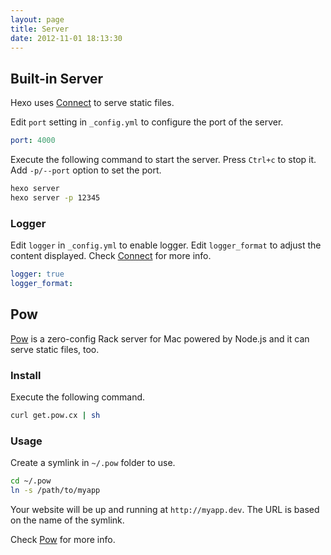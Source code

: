 ```yaml
---
layout: page
title: Server
date: 2012-11-01 18:13:30
---
```


## Built-in Server

Hexo uses [Connect][1] to serve static files.

Edit `port` setting in `_config.yml` to configure the port of the server.

``` yaml
port: 4000
```

Execute the following command to start the server. Press `Ctrl+c` to stop it. Add `-p/--port` option to set the port.

``` bash
hexo server
hexo server -p 12345
```

### Logger

Edit `logger` in `_config.yml` to enable logger. Edit `logger_format` to adjust the content displayed. Check [Connect][4] for more info.

``` yaml
logger: true
logger_format:
```

## Pow

[Pow][2] is a zero-config Rack server for Mac powered by Node.js and it can serve static files, too.

### Install

Execute the following command.

``` bash
curl get.pow.cx | sh
```

### Usage

Create a symlink in `~/.pow` folder to use.

``` bash
cd ~/.pow
ln -s /path/to/myapp
```

Your website will be up and running at `http://myapp.dev`. The URL is based on the name of the symlink.

Check [Pow][3] for more info.

[1]: https://github.com/senchalabs/connect
[2]: http://pow.cx/
[3]: http://pow.cx/manual.html
[4]: http://www.senchalabs.org/connect/logger.html
